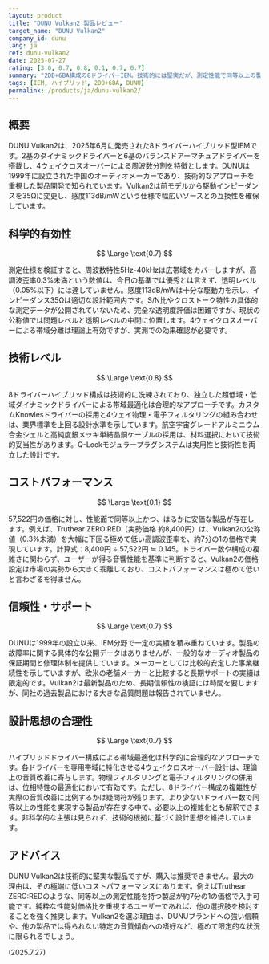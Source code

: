 ```yaml
---
layout: product
title: "DUNU Vulkan2 製品レビュー"
target_name: "DUNU Vulkan2"
company_id: dunu
lang: ja
ref: dunu-vulkan2
date: 2025-07-27
rating: [3.0, 0.7, 0.8, 0.1, 0.7, 0.7]
summary: "2DD+6BA構成の8ドライバーIEM。技術的には堅実だが、測定性能で同等以上の製品が1/7程度の価格で存在するため、コストパフォーマンスは無視できないレベルで低い。"
tags: [IEM, ハイブリッド, 2DD+6BA, DUNU]
permalink: /products/ja/dunu-vulkan2/
---
```


## 概要

DUNU Vulkan2は、2025年6月に発売された8ドライバーハイブリッド型IEMです。2基のダイナミックドライバーと6基のバランスドアーマチュアドライバーを搭載し、4ウェイクロスオーバーによる周波数分割を特徴とします。DUNUは1999年に設立された中国のオーディオメーカーであり、技術的なアプローチを重視した製品開発で知られています。Vulkan2は前モデルから駆動インピーダンスを35Ωに変更し、感度113dB/mWという仕様で幅広いソースとの互換性を確保しています。

## 科学的有効性

$$ \Large \text{0.7} $$

測定仕様を検証すると、周波数特性5Hz-40kHzは広帯域をカバーしますが、高調波歪率0.3%未満という数値は、今日の基準では優秀とは言えず、透明レベル（0.05%以下）には達していません。感度113dB/mWは十分な駆動力を示し、インピーダンス35Ωは適切な設計範囲内です。S/N比やクロストーク特性の具体的な測定データが公開されていないため、完全な透明度評価は困難ですが、現状の公称値では問題レベルと透明レベルの中間に位置します。4ウェイクロスオーバーによる帯域分離は理論上有効ですが、実測での効果確認が必要です。

## 技術レベル

$$ \Large \text{0.8} $$

8ドライバーハイブリッド構成は技術的に洗練されており、独立した超低域・低域ダイナミックドライバーによる帯域最適化は合理的なアプローチです。カスタムKnowlesドライバーの採用と4ウェイ物理・電子フィルタリングの組み合わせは、業界標準を上回る設計水準を示しています。航空宇宙グレードアルミニウム合金シェルと高純度銀メッキ単結晶銅ケーブルの採用は、材料選択において技術的妥当性があります。Q-Lockモジュラープラグシステムは実用性と技術性を両立した設計です。

## コストパフォーマンス

$$ \Large \text{0.1} $$

57,522円の価格に対し、性能面で同等以上かつ、はるかに安価な製品が存在します。例えば、Truthear ZERO:RED（実勢価格 約8,400円）は、Vulkan2の公称値（0.3%未満）を大幅に下回る極めて低い高調波歪率を、約7分の1の価格で実現しています。計算式：8,400円 ÷ 57,522円 ≒ 0.145。ドライバー数や構成の複雑さに関わらず、ユーザーが得る音響性能を基準に判断すると、Vulkan2の価格設定は市場の実勢から大きく乖離しており、コストパフォーマンスは極めて低いと言わざるを得ません。

## 信頼性・サポート

$$ \Large \text{0.7} $$

DUNUは1999年の設立以来、IEM分野で一定の実績を積み重ねています。製品の故障率に関する具体的な公開データはありませんが、一般的なオーディオ製品の保証期間と修理体制を提供しています。メーカーとしては比較的安定した事業継続性を示していますが、欧米の老舗メーカーと比較すると長期サポートの実績は限定的です。Vulkan2は最新製品のため、長期信頼性の検証には時間を要しますが、同社の過去製品における大きな品質問題は報告されていません。

## 設計思想の合理性

$$ \Large \text{0.7} $$

ハイブリッドドライバー構成による帯域最適化は科学的に合理的なアプローチです。各ドライバーを専用帯域に特化させる4ウェイクロスオーバー設計は、理論上の音質改善に寄与します。物理フィルタリングと電子フィルタリングの併用は、位相特性の最適化において有効です。ただし、8ドライバー構成の複雑性が実際の音質改善に比例するかは疑問符が残ります。より少ないドライバー数で同等以上の性能を実現する製品が存在する中で、必要以上の複雑化とも解釈できます。非科学的な主張は見られず、技術的根拠に基づく設計思想を維持しています。

## アドバイス

DUNU Vulkan2は技術的に堅実な製品ですが、購入は推奨できません。最大の理由は、その極端に低いコストパフォーマンスにあります。例えばTruthear ZERO:REDのような、同等以上の測定性能を持つ製品が約7分の1の価格で入手可能です。純粋な性能対価格比を重視するユーザーであれば、他の選択肢を検討することを強く推奨します。Vulkan2を選ぶ理由は、DUNUブランドへの強い信頼や、他の製品では得られない特定の音質傾向への嗜好など、極めて限定的な状況に限られるでしょう。

(2025.7.27)
